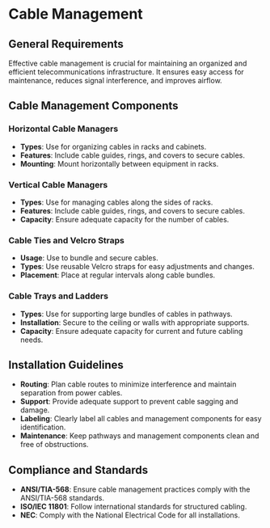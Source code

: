 # Cable Management

## General Requirements
Effective cable management is crucial for maintaining an organized and efficient telecommunications infrastructure. It ensures easy access for maintenance, reduces signal interference, and improves airflow.

## Cable Management Components
### Horizontal Cable Managers
- **Types**: Use for organizing cables in racks and cabinets.
- **Features**: Include cable guides, rings, and covers to secure cables.
- **Mounting**: Mount horizontally between equipment in racks.

### Vertical Cable Managers
- **Types**: Use for managing cables along the sides of racks.
- **Features**: Include cable guides, rings, and covers to secure cables.
- **Capacity**: Ensure adequate capacity for the number of cables.

### Cable Ties and Velcro Straps
- **Usage**: Use to bundle and secure cables.
- **Types**: Use reusable Velcro straps for easy adjustments and changes.
- **Placement**: Place at regular intervals along cable bundles.

### Cable Trays and Ladders
- **Types**: Use for supporting large bundles of cables in pathways.
- **Installation**: Secure to the ceiling or walls with appropriate supports.
- **Capacity**: Ensure adequate capacity for current and future cabling needs.

## Installation Guidelines
- **Routing**: Plan cable routes to minimize interference and maintain separation from power cables.
- **Support**: Provide adequate support to prevent cable sagging and damage.
- **Labeling**: Clearly label all cables and management components for easy identification.
- **Maintenance**: Keep pathways and management components clean and free of obstructions.

## Compliance and Standards
- **ANSI/TIA-568**: Ensure cable management practices comply with the ANSI/TIA-568 standards.
- **ISO/IEC 11801**: Follow international standards for structured cabling.
- **NEC**: Comply with the National Electrical Code for all installations.
